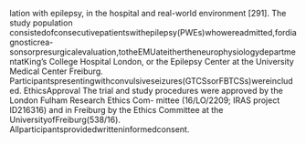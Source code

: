 lation with epilepsy, in the hospital and real-world environment [291]. The study population
consistedofconsecutivepatientswithepilepsy(PWEs)whowereadmitted,fordiagnosticrea-
sonsorpresurgicalevaluation,totheEMUateithertheneurophysiologydepartmentatKing’s
College Hospital London, or the Epilepsy Center at the University Medical Center Freiburg.
Participantspresentingwithconvulsiveseizures(GTCSsorFBTCSs)wereincluded.
EthicsApproval
The trial and study procedures were approved by the London Fulham Research Ethics Com-
mittee (16/LO/2209; IRAS project ID216316) and in Freiburg by the Ethics Committee at the
UniversityofFreiburg(538/16). Allparticipantsprovidedwritteninformedconsent.